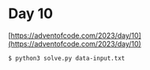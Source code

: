 # Day 10

[https://adventofcode.com/2023/day/10](https://adventofcode.com/2023/day/10)

```
$ python3 solve.py data-input.txt
``````